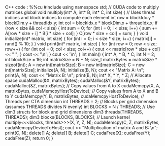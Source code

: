 C++ code :
%%cu
#include <iostream>
using namespace std;
// CUDA code to multiply matrices
 global void multiply(int* A, int* B, int* C, int size) {
// Uses thread indices and block indices to compute each element
int row = blockIdx.y * blockDim.y + threadIdx.y;
int col = blockIdx.x * blockDim.x + threadIdx.x;
if (row < size && col < size) {
int sum = 0;
for (int i = 0; i < size; i++) {
sum += A[row * size + i] * B[i * size + col];
}
C[row * size + col] = sum;
}
}
void initialize(int* matrix, int size) {
for (int i = 0; i < size * size; i++) {
matrix[i] = rand() % 10;
}
}
void print(int* matrix, int size) {
for (int row = 0; row < size; row++) {
for (int col = 0; col < size; col++) {
cout << matrix[row * size + col] << " ";
}
cout << '\n';
}
cout << '\n';
}
int main() {
int* A, * B, * C;
int N = 2;
int blockSize = 16;
int matrixSize = N * N;
size_t matrixBytes = matrixSize * sizeof(int);
A = new int[matrixSize];
B = new int[matrixSize];
C = new int[matrixSize];
initialize(A, N);
initialize(B, N);
cout << "Matrix A: \n";
print(A, N);
cout << "Matrix B: \n";
print(B, N);
int* X, * Y, * Z;
// Allocate space
cudaMalloc(&X, matrixBytes);
cudaMalloc(&Y, matrixBytes);
cudaMalloc(&Z, matrixBytes);
// Copy values from A to X
cudaMemcpy(X, A, matrixBytes, cudaMemcpyHostToDevice);
// Copy values from A to X and B to Y
cudaMemcpy(Y, B, matrixBytes, cudaMemcpyHostToDevice);
// Threads per CTA dimension
int THREADS = 2;
// Blocks per grid dimension (assumes THREADS divides N evenly)
int BLOCKS = N / THREADS;
// Use dim3 structs for block and grid dimensions
dim3 threads(THREADS, THREADS);
dim3 blocks(BLOCKS, BLOCKS);
// Launch kernel
multiply<<<blocks, threads>>>(X, Y, Z, N);
cudaMemcpy(C, Z, matrixBytes, cudaMemcpyDeviceToHost);
cout << "Multiplication of matrix A and B: \n";
print(C, N);
delete[] A;
delete[] B;
delete[] C;
cudaFree(X);
cudaFree(Y);
cudaFree(Z);
return 0;
}
